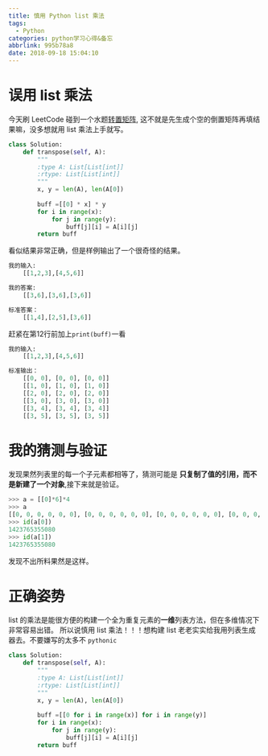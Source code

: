```yaml
---
title: 慎用 Python list 乘法
tags:
  - Python
categories: python学习心得&备忘
abbrlink: 995b78a8
date: 2018-09-18 15:04:10
---
```


# 误用 list 乘法
今天刷 LeetCode 碰到一个水题[转置矩阵](https://leetcode-cn.com/problems/transpose-matrix/description/), 这不就是先生成个空的倒置矩阵再填结果嘛，没多想就用 list 乘法上手就写。

```python
class Solution:
    def transpose(self, A):
        """
        :type A: List[List[int]]
        :rtype: List[List[int]]
        """
        x, y = len(A), len(A[0])
        
        buff =[[0] * x] * y
        for i in range(x):
            for j in range(y):
                buff[j][i] = A[i][j]
        return buff
```

看似结果非常正确，但是样例输出了一个很奇怪的结果。


```python
我的输入:
	[[1,2,3],[4,5,6]]

我的答案:
	[[3,6],[3,6],[3,6]]

标准答案：
	[[1,4],[2,5],[3,6]]
```

赶紧在第12行前加上`print(buff)`一看

```python
我的输入:
	[[1,2,3],[4,5,6]]

标准输出：
	[[0, 0], [0, 0], [0, 0]]
	[[1, 0], [1, 0], [1, 0]]
	[[2, 0], [2, 0], [2, 0]]
	[[3, 0], [3, 0], [3, 0]]
	[[3, 4], [3, 4], [3, 4]]
	[[3, 5], [3, 5], [3, 5]]
```
# 我的猜测与验证

发现果然列表里的每一个子元素都相等了，猜测可能是 **只复制了值的引用，而不是新建了一个对象**,接下来就是验证。

```python
>>> a = [[0]*6]*4
>>> a
[[0, 0, 0, 0, 0, 0], [0, 0, 0, 0, 0, 0], [0, 0, 0, 0, 0, 0], [0, 0, 0, 0, 0, 0]]
>>> id(a[0])
1423765355080
>>> id(a[1])
1423765355080
```

发现不出所料果然是这样。

# 正确姿势

list 的乘法是能很方便的构建一个全为重复元素的**一维**列表方法，但在多维情况下非常容易出错。 所以说慎用 list 乘法！！！想构建 list 老老实实给我用列表生成器去。不要嫌写的太多不 `pythonic`

```python
class Solution:
    def transpose(self, A):
        """
        :type A: List[List[int]]
        :rtype: List[List[int]]
        """
        x, y = len(A), len(A[0])
        
        buff =[[0 for i in range(x)] for i in range(y)]
        for i in range(x):
            for j in range(y):
                buff[j][i] = A[i][j]
        return buff
```
